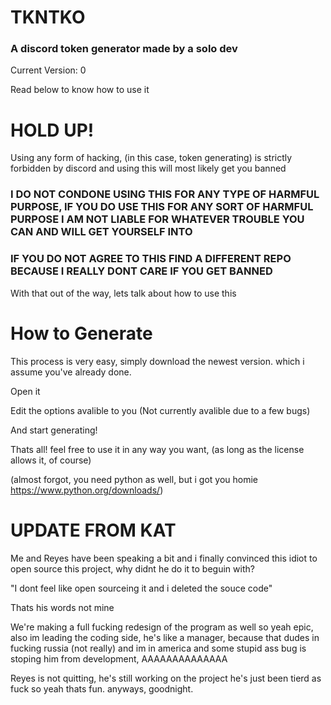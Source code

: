 # TKNTKO
### A discord token generator made by a solo dev

Current Version: 0

Read below to know how to use it

# HOLD UP!
Using any form of hacking, (in this case, token generating) is strictly forbidden by discord and using this will most likely get you banned
### I DO NOT CONDONE USING THIS FOR ANY TYPE OF HARMFUL PURPOSE, IF YOU DO USE THIS FOR ANY SORT OF HARMFUL PURPOSE I AM NOT LIABLE FOR WHATEVER TROUBLE YOU CAN AND WILL GET YOURSELF INTO
### IF YOU DO NOT AGREE TO THIS FIND A DIFFERENT REPO BECAUSE I REALLY DONT CARE IF YOU GET BANNED
With that out of the way, lets talk about how to use this
# How to Generate
This process is very easy, simply download the newest version. which i assume you've already done.

Open it

Edit the options avalible to you (Not currently avalible due to a few bugs)

And start generating!

Thats all! feel free to use it in any way you want, (as long as the license allows it, of course)

(almost forgot, you need python as well, but i got you homie https://www.python.org/downloads/)



# UPDATE FROM KAT
Me and Reyes have been speaking a bit and i finally convinced this idiot to open source this project, why didnt he do it to beguin with?

"I dont feel like open sourceing it and i deleted the souce code"

Thats his words not mine

We're making a full fucking redesign of the program as well so yeah epic, also im leading the coding side, he's like a manager, because that dudes in fucking russia (not really) and im in america and some stupid ass bug is stoping him from development, AAAAAAAAAAAAAA

Reyes is not quitting, he's still working on the project he's just been tierd as fuck so yeah thats fun. anyways, goodnight.
